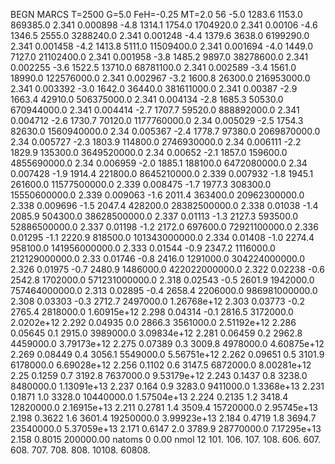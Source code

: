 BEGN
MARCS T=2500 G=5.0 FeH=-0.25 MT=2.0
                  56
-5.0 1283.6 1153.0 869385.0 2.341 0.000898 
-4.8 1314.1 1754.0 1704920.0 2.341 0.00106 
-4.6 1346.5 2555.0 3288240.0 2.341 0.001248 
-4.4 1379.6 3638.0 6199290.0 2.341 0.001458 
-4.2 1413.8 5111.0 11509400.0 2.341 0.001694 
-4.0 1449.0 7127.0 21102400.0 2.341 0.001958 
-3.8 1485.2 9897.0 38278600.0 2.341 0.002255 
-3.6 1522.5 13710.0 68781100.0 2.341 0.002589 
-3.4 1561.0 18990.0 122576000.0 2.341 0.002967 
-3.2 1600.8 26300.0 216953000.0 2.341 0.003392 
-3.0 1642.0 36440.0 381611000.0 2.341 0.00387 
-2.9 1663.4 42910.0 506375000.0 2.341 0.004134 
-2.8 1685.3 50530.0 670944000.0 2.341 0.004414 
-2.7 1707.7 59520.0 888892000.0 2.341 0.004712 
-2.6 1730.7 70120.0 1177760000.0 2.34 0.005029 
-2.5 1754.3 82630.0 1560940000.0 2.34 0.005367 
-2.4 1778.7 97380.0 2069870000.0 2.34 0.005727 
-2.3 1803.9 114800.0 2746930000.0 2.34 0.006111 
-2.2 1829.9 135300.0 3649520000.0 2.34 0.00652 
-2.1 1857.0 159600.0 4855690000.0 2.34 0.006959 
-2.0 1885.1 188100.0 6472080000.0 2.34 0.007428 
-1.9 1914.4 221800.0 8645210000.0 2.339 0.007932 
-1.8 1945.1 261600.0 11577500000.0 2.339 0.008475 
-1.7 1977.3 308300.0 15550600000.0 2.339 0.009063 
-1.6 2011.4 363400.0 20962300000.0 2.338 0.009696 
-1.5 2047.4 428200.0 28382500000.0 2.338 0.01038 
-1.4 2085.9 504300.0 38628500000.0 2.337 0.01113 
-1.3 2127.3 593500.0 52886500000.0 2.337 0.01198 
-1.2 2172.0 697600.0 72921100000.0 2.336 0.01295 
-1.1 2220.9 818500.0 101343000000.0 2.334 0.01408 
-1.0 2274.4 958100.0 141956000000.0 2.333 0.01544 
-0.9 2347.2 1116000.0 212129000000.0 2.33 0.01746 
-0.8 2416.0 1291000.0 304224000000.0 2.326 0.01975 
-0.7 2480.9 1486000.0 422022000000.0 2.322 0.02238 
-0.6 2542.8 1702000.0 571231000000.0 2.318 0.02543 
-0.5 2601.9 1942000.0 757464000000.0 2.313 0.02895 
-0.4 2658.4 2206000.0 986981000000.0 2.308 0.03303 
-0.3 2712.7 2497000.0 1.26768e+12 2.303 0.03773 
-0.2 2765.4 2818000.0 1.60915e+12 2.298 0.04314 
-0.1 2816.5 3172000.0 2.0202e+12 2.292 0.04935 
0.0 2866.3 3561000.0 2.51192e+12 2.286 0.05645 
0.1 2915.0 3989000.0 3.09834e+12 2.281 0.06459 
0.2 2962.8 4459000.0 3.79173e+12 2.275 0.07389 
0.3 3009.8 4978000.0 4.60875e+12 2.269 0.08449 
0.4 3056.1 5549000.0 5.56751e+12 2.262 0.09651 
0.5 3101.9 6178000.0 6.69028e+12 2.256 0.1102 
0.6 3147.5 6872000.0 8.00281e+12 2.25 0.1259 
0.7 3192.8 7637000.0 9.53179e+12 2.243 0.1437 
0.8 3238.0 8480000.0 1.13091e+13 2.237 0.164 
0.9 3283.0 9411000.0 1.3368e+13 2.231 0.1871 
1.0 3328.0 10440000.0 1.57504e+13 2.224 0.2135 
1.2 3418.4 12820000.0 2.16915e+13 2.211 0.2781 
1.4 3509.4 15720000.0 2.95745e+13 2.198 0.3622 
1.6 3601.4 19250000.0 3.99923e+13 2.184 0.4719 
1.8 3694.7 23540000.0 5.37059e+13 2.171 0.6147 
2.0 3789.9 28770000.0 7.17295e+13 2.158 0.8015 
200000.00
natoms              0      0.00
nmol          12
          101.         106.       107.      108.         606.        607.        608.
          707.         708.       808.    10108.       60808.
